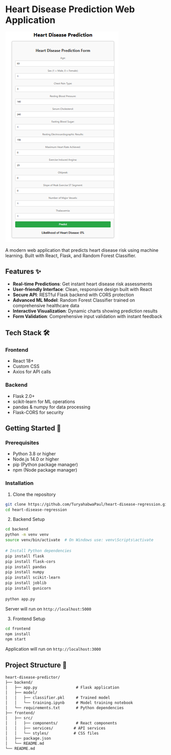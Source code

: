 # Heart Disease Prediction Web Application

![Heart Disease Prediction](img1.PNG) <!-- Add a path to your image here -->

A modern web application that predicts heart disease risk using machine learning. Built with React, Flask, and Random Forest Classifier.

## Features ✨

- **Real-time Predictions**: Get instant heart disease risk assessments
- **User-friendly Interface**: Clean, responsive design built with React
- **Secure API**: RESTful Flask backend with CORS protection
- **Advanced ML Model**: Random Forest Classifier trained on comprehensive healthcare data
- **Interactive Visualization**: Dynamic charts showing prediction results
- **Form Validation**: Comprehensive input validation with instant feedback

## Tech Stack 🛠️

### Frontend
- React 18+
- Custom CSS
- Axios for API calls

### Backend
- Flask 2.0+
- scikit-learn for ML operations
- pandas & numpy for data processing
- Flask-CORS for security

## Getting Started 🚀

### Prerequisites

- Python 3.8 or higher
- Node.js 14.0 or higher
- pip (Python package manager)
- npm (Node package manager)

### Installation

1. Clone the repository
```bash
git clone https://github.com/TuryahabwaPaul/heart-disease-regression.git
cd heart-disease-regression
```

2. Backend Setup
```bash
cd backend
python -m venv venv
source venv/bin/activate  # On Windows use: venv\Scripts\activate

# Install Python dependencies
pip install flask
pip install flask-cors
pip install pandas
pip install numpy
pip install scikit-learn
pip install joblib
pip install gunicorn

python app.py
```
Server will run on `http://localhost:5000`

3. Frontend Setup
```bash
cd frontend
npm install
npm start
```
Application will run on `http://localhost:3000`

## Project Structure 📁

```
heart-disease-predictor/
├── backend/
│   ├── app.py                 # Flask application
│   ├── model/
│   │   ├── classifier.pkl     # Trained model
│   │   └── training.ipynb     # Model training notebook
│   └── requirements.txt       # Python dependencies
├── frontend/
│   ├── src/
│   │   ├── components/        # React components
│   │   ├── services/         # API services
│   │   └── styles/           # CSS files
│   ├── package.json
│   └── README.md
└── README.md
```
